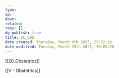 ```yaml
---
type: 
up: 
down: 
related: 
tags: []
dg-publish: true
title: CC_OBS
date created: Thursday, March 6th 2025, 23:22:10
date modified: Tuesday, March 25th 2025, 16:09:20
---
```


[[20_Obstetrics]]

[[V - Obstetrics]]
